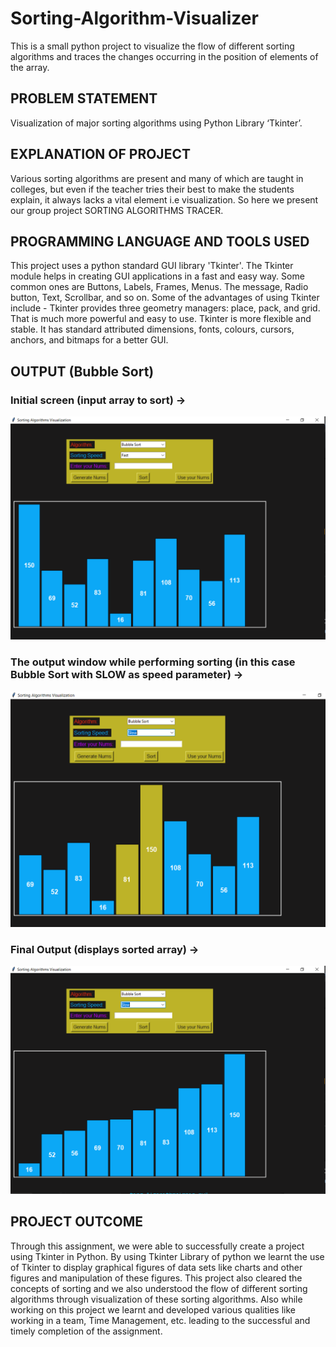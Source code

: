 # Sorting-Algorithm-Visualizer
This is a small python project to visualize the flow of different sorting algorithms and  traces the changes occurring in the position of elements of the array.
## PROBLEM STATEMENT
Visualization of major sorting algorithms using Python Library ‘Tkinter’.
## EXPLANATION OF PROJECT
Various sorting algorithms are present and many of which are taught in colleges, but
even if the teacher tries their best to make the students explain, it always lacks a vital
element i.e visualization. So here we present our group project SORTING
ALGORITHMS TRACER.
## PROGRAMMING LANGUAGE AND TOOLS USED
This project uses a python standard GUI library 'Tkinter'. The Tkinter module helps in
creating GUI applications in a fast and easy way.
Some common ones are Buttons, Labels, Frames, Menus. The message, Radio button,
Text, Scrollbar, and so on.
Some of the advantages of using Tkinter include -
Tkinter provides three geometry managers: place, pack, and grid. That is much
more powerful and easy to use.
Tkinter is more flexible and stable.
It has standard attributed dimensions, fonts, colours, cursors, anchors, and bitmaps
for a better GUI.

## OUTPUT (Bubble Sort)
### Initial screen (input array to sort) →

![alt text](https://github.com/GujarPrathamesh16/Sorting-Algorithm-Visualizer/blob/main/Output%20Images/Initial.png?raw=true)

### The output window while performing sorting (in this case Bubble Sort with SLOW as speed parameter) →
![alt text](https://github.com/GujarPrathamesh16/Sorting-Algorithm-Visualizer/blob/main/Output%20Images/intermediateOutput.png?raw=true)

### Final Output (displays sorted array) →
![alt text](https://github.com/GujarPrathamesh16/Sorting-Algorithm-Visualizer/blob/main/Output%20Images/finalOutput.png?raw=true)

## PROJECT OUTCOME
Through this assignment, we were able to successfully create a project using Tkinter in
Python.
By using Tkinter Library of python we learnt the use of Tkinter to display graphical
figures of data sets like charts and other figures and manipulation of these figures.
This project also cleared the concepts of sorting and we also understood the flow of
different sorting algorithms through visualization of these sorting algorithms.
Also while working on this project we learnt and developed various qualities like working
in a team, Time Management, etc. leading to the successful and timely completion of
the assignment.
